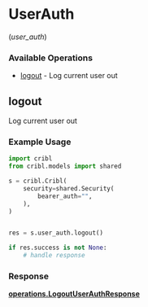 # UserAuth
(*user_auth*)

### Available Operations

* [logout](#logout) - Log current user out

## logout

Log current user out

### Example Usage

```python
import cribl
from cribl.models import shared

s = cribl.Cribl(
    security=shared.Security(
        bearer_auth="",
    ),
)


res = s.user_auth.logout()

if res.success is not None:
    # handle response
```


### Response

**[operations.LogoutUserAuthResponse](../../models/operations/logoutuserauthresponse.md)**

